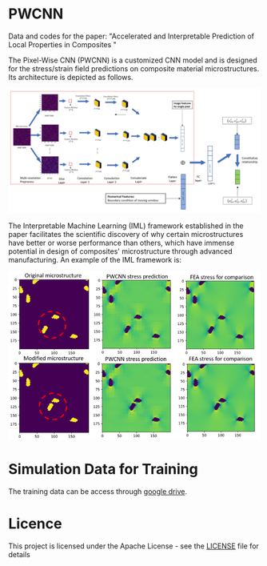 # PWCNN
Data and codes for the paper: "Accelerated and Interpretable Prediction of Local Properties in Composites "

The Pixel-Wise CNN (PWCNN) is a customized CNN model and is designed for the stress/strain field predictions on composite material microstructures. Its architecture is depicted as follows. 

![PWCNN](pwcnn.PNG)

The Interpretable Machine Learning (IML) framework established in the paper facilitates the scientific discovery of why certain microstructures have better or worse performance than others, which have immense potential in design of composites' microstructure through advanced manufacturing. An example of the IML framework is:

![IML](IML.PNG)

# Simulation Data for Training
The training data can be access through [google drive](https://drive.google.com/drive/folders/1MvzK4RQpl1vDoKQNJpVQCY8e3Ou0fWe9?usp=sharing).

# Licence
This project is licensed under the Apache License - see the [LICENSE](LICENSE) file for details
